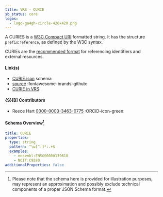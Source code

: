 ```yaml
---
title: VRS - CURIE
sb_status: core
logos:
  - logo-ga4gh-circle-420x420.png
---
```


A CURIES is a [W3C Compact URI](https://www.w3.org/TR/curie/) formatted string.
It has the structure `prefix`:`reference`, as defined by the W3C syntax.

<!--more-->

CURIEs are the [recommended format](/standards-recommendations/#identifiers-and-curies) for referencing identifiers and external
resources.

#### Link(s)

* [CURIE.json](/schema_files/json/VRS/CURIE.json) schema
* [source](https://github.com/ga4gh/vrs/tree/main) :fontawesome-brands-github:
* [CURIE in VRS](https://vrs.ga4gh.org/en/stable/terms_and_model.html#curie)

#### {S}[B] Contributors

* Reece Hart [0000-0003-3463-0775](https://orcid.org/0000-0003-3463-0775) :ORCID-icon-green:

#### Schema Overview[^1]

<!--schema_block_start-->
```yaml
title: CURIE
properties:
  type: string
  pattern: ^\w[^:]*:.+$
  examples:
    - ensembl:ENSG00000139618
    - NCIT:C9280
additionalProperties: false
```
<!--schema_block_end-->

[^1]: Please note that the schema here is provided for illustration purposes,
may represent an approximation and possibly exclude technical components of a
proper JSON Schema format.
